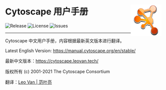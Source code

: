 # Cytoscape 用户手册 <img src="docs/images/cytoscape3-icon.png" align="right" alt="logo" width="100" height = "100" style = "border: none; float: right;">
![Release](https://img.shields.io/github/release/leovan/cytoscape-manual.svg)
![License](https://img.shields.io/github/license/leovan/cytoscape-manual.svg)
![Issues](https://img.shields.io/github/issues/leovan/cytoscape-manual.svg)

---

Cytoscape 中文用户手册，内容根据最新英文版本进行翻译。

Latest English Version: https://manual.cytoscape.org/en/stable/

最新中文版本：https://cytoscape.leovan.tech/

版权所有 (c) 2001-2021 The Cytoscape Consortium

翻译：[Leo Van | 范叶亮](https://leovan.me)